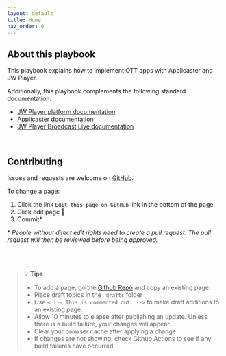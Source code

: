 ```yaml
---
layout: default
title: Home
nav_order: 0
---
```

## About this playbook
This playbook explains how to implement OTT apps with Applicaster and JW Player.

Additionally, this playbook complements the following standard documentation:
- [JW Player platform documentation](https://jwplayer.github.io/applicaster-docs/reference/jw-docs.html) 
- [Applicaster documentation](https://jwplayer.github.io/applicaster-docs/reference/applicaster-docs.html)
- <a href="https://docs.vualto.com/en/latest/" target="_blank">JW Player Broadcast Live documentation</a>

<br />

## Contributing
Issues and requests are welcome on [GitHub](https://github.com/jwplayer/applicaster-docs).

To change a page:
1. Click the link `Edit this page on GitHub` link in the bottom of the page.
2. Click edit page 🧷. 
3. Commit*.

\* *People without direct edit rights need to create a pull request. The pull request will then be reviewed before being approved.*

<br />
<br />

> 💡 **Tips**
> - To add a page, go the [Github Repo](https://github.com/jwplayer/applicaster-docs) and copy an existing page.
> - Place draft topics in the `_drafts` folder
> - Use `< !-- This is commented out. -->` to make draft additions to an existing page.
> - Allow 10 minutes to elapse after publishing an update. Unless there is a build failure, your changes will appear.
> - Clear your browser cache after applying a change.
> - If changes are not showing, check Github Actions to see if any build failures have occurred.
